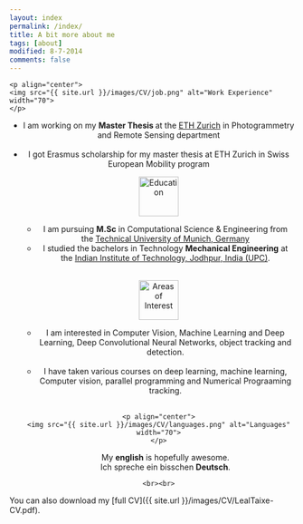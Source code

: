 ```yaml
---
layout: index
permalink: /index/
title: A bit more about me
tags: [about]
modified: 8-7-2014
comments: false
---
```



<section>

    <p align="center">
    <img src="{{ site.url }}/images/CV/job.png" alt="Work Experience"  width="70">
    </p>
  <div style="text-align:center"><ul>
  <li>I am working on my  <strong>Master Thesis </strong> at the <a href="https://www.ethz.ch/en.html" target="_blank">ETH Zurich</a> in Photogrammetry and Remote Sensing department</li>
  <br>
  <li>I got Erasmus scholarship for my master thesis at ETH Zurich in Swiss European Mobility program 
  
  
  <p align="center">
    <img src="{{ site.url }}/images/CV/education.png" alt="Education" width="70">
    </p>
  <div style="text-align:center"><ul><li>I am pursuing <strong>M.Sc</strong> in Computational Science & Engineering from the <a href="http://www.tum.de">Technical University of Munich, Germany</a> </li>
  
 <li> I studied the bachelors in Technology <strong>Mechanical Engineering</strong> at the <a href="http://www.iitj.ac.in">Indian Institute of Technology, Jodhpur, India (UPC)</a>.</li> 
 
</ul> </div>

<br>

  <p align="center">
    <img src="{{ site.url }}/images/CV/pencil.png" alt="Areas of Interest" width="70">
    </p>
  <div style="text-align:center"><ul><li>I am interested in Computer Vision, Machine Learning and Deep Learning, Deep Convolutional Neural Networks, object tracking and detection. </li>
    <br>

 <li> I have taken various courses on deep learning, machine learning, Computer vision, parallel programming and Numerical Prograaming tracking.</li> 
 
</ul> </div>


  <br>
  
    <p align="center">
    <img src="{{ site.url }}/images/CV/languages.png" alt="Languages" width="70">
    </p>
  <div style="text-align:center"><ul>
My <strong>english</strong> is hopefully awesome.
 <br>
Ich spreche ein bisschen <strong>Deutsch</strong>.
</ul> </div>

    
    <br><br>
</section>

    
    
You can also download my [full CV]({{ site.url }}/images/CV/LealTaixe-CV.pdf).

